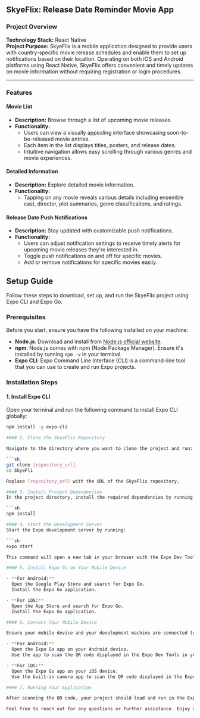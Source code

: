 ## SkyeFlix: Release Date Reminder Movie App

### Project Overview
 
**Technology Stack:** React Native  
**Project Purpose:** SkyeFlix is a mobile application designed to provide users with country-specific movie release schedules and enable them to set up notifications based on their location. Operating on both iOS and Android platforms using React Native, SkyeFlix offers convenient and timely updates on movie information without requiring registration or login procedures.

---

### Features

#### Movie List
- **Description:** Browse through a list of upcoming movie releases.
- **Functionality:**
  - Users can view a visually appealing interface showcasing soon-to-be-released movie entries.
  - Each item in the list displays titles, posters, and release dates.
  - Intuitive navigation allows easy scrolling through various genres and movie experiences.

#### Detailed Information
- **Description:** Explore detailed movie information.
- **Functionality:**
  - Tapping on any movie reveals various details including ensemble cast, director, plot summaries, genre classifications, and ratings.

#### Release Date Push Notifications
- **Description:** Stay updated with customizable push notifications.
- **Functionality:**
  - Users can adjust notification settings to receive timely alerts for upcoming movie releases they're interested in.
  - Toggle push notifications on and off for specific movies.
  - Add or remove notifications for specific movies easily.

## Setup Guide

Follow these steps to download, set up, and run the SkyeFlix project using Expo CLI and Expo Go.

### Prerequisites

Before you start, ensure you have the following installed on your machine:

- **Node.js**: Download and install from [Node.js official website](https://nodejs.org/).
- **npm**: Node.js comes with npm (Node Package Manager). Ensure it's installed by running `npm -v` in your terminal.
- **Expo CLI**: Expo Command Line Interface (CLI) is a command-line tool that you can use to create and run Expo projects.

### Installation Steps

#### 1. Install Expo CLI

Open your terminal and run the following command to install Expo CLI globally:

```sh
npm install -g expo-cli

#### 2. Clone the SkyeFlix Repository

Navigate to the directory where you want to clone the project and run:

```sh
git clone [repository_url]
cd SkyeFli

Replace [repository_url] with the URL of the SkyeFlix repository.

#### 3. Install Project Dependencies
In the project directory, install the required dependencies by running:

```sh
npm install

#### 4. Start the Development Server
Start the Expo development server by running:

```sh
expo start

This command will open a new tab in your browser with the Expo Dev Tools.

#### 5. Install Expo Go on Your Mobile Device

- **For Android:**
  Open the Google Play Store and search for Expo Go.
  Install the Expo Go application.

- **For iOS:**
  Open the App Store and search for Expo Go.
  Install the Expo Go application.

#### 6. Connect Your Mobile Device

Ensure your mobile device and your development machine are connected to the same Wi-Fi network.

- **For Android:**
  Open the Expo Go app on your Android device.
  Use the app to scan the QR code displayed in the Expo Dev Tools in your browser.

- **For iOS:**
  Open the Expo Go app on your iOS device.
  Use the built-in camera app to scan the QR code displayed in the Expo Dev Tools in your browser. Tap the notification that appears to open the project in Expo Go.

#### 7. Running Your Application

After scanning the QR code, your project should load and run in the Expo Go app on your mobile device. Any changes you make to your project files will automatically be updated on your device.

Feel free to reach out for any questions or further assistance. Enjoy using SkyeFlix! 🍿🎬
